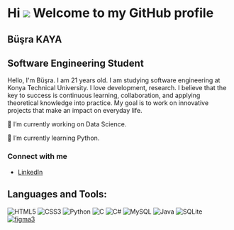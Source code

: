 # Hi ![](https://user-images.githubusercontent.com/18350557/176309783-0785949b-9127-417c-8b55-ab5a4333674e.gif)  Welcome to my GitHub profile
## Büşra KAYA
## Software Engineering Student
 Hello, I'm Büşra. I am 21 years old. I am studying software engineering at Konya Technical University. 
 I love development, research.
 I believe that the key to success is continuous learning, collaboration, and applying theoretical knowledge into practice. 
 My goal is to work on innovative projects that make an impact on everyday life.
 
🔭 I’m currently working on Data Science.

🌱 I’m currently learning Python.

### Connect with me
- [LinkedIn](https://www.linkedin.com/in/b%C3%BC%C5%9Fra-kaya/)

## Languages and Tools:

![HTML5](https://img.shields.io/badge/HTML5-E34F26?style=for-the-badge&logo=html5&logoColor=white)
![CSS3](https://img.shields.io/badge/CSS3-1572B6?style=for-the-badge&logo=css3&logoColor=white)
![Python](https://img.shields.io/badge/Python-3776AB?style=for-the-badge&logo=python&logoColor=white)
![C](https://img.shields.io/badge/C-00599C?style=for-the-badge&logo=c&logoColor=white)
![C#](https://img.shields.io/badge/C%23-239120?style=for-the-badge&logo=csharp&logoColor=white)
![MySQL](https://img.shields.io/badge/MySQL-4479A1?style=for-the-badge&logo=mysql&logoColor=white)
![Java](https://img.shields.io/badge/Java-007396?style=for-the-badge&logo=java&logoColor=white)
![SQLite](https://img.shields.io/badge/SQLite-003B57?style=for-the-badge&logo=sqlite&logoColor=white)
[![figma3](https://user-images.githubusercontent.com/96542141/223508735-f5e5550f-3655-41e3-a837-b5ac01c2c88c.png)](https://www.figma.com/)
